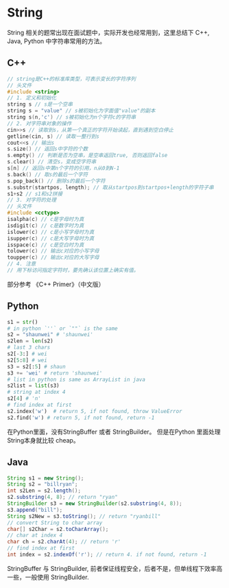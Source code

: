 # String

String 相关的题常出现在面试题中，实际开发也经常用到，这里总结下 C++, Java, Python 中字符串常用的方法。

## C++
```C++
// string是C++的标准库类型，可表示变长的字符序列
// 头文件
#include <string>
// 1. 定义和初始化
string s // s是一个空串
string s = "value" // s被初始化为字面值"value"的副本
string s(n,'c') // s被初始化为n个字符c的字符串
// 2. 对字符串对象的操作
cin>>s // 读取到s，从第一个真正的字符开始读起，直到遇到空白停止
getline(cin, s) // 读取一整行到s
cout<<s // 输出s
s.size() // 返回s中字符的个数
s.empty() // 判断是否为空串，是空串返回true, 否则返回false
s.clear() // 清空s，变成空字符串
s[n] // 返回s中第n个字符的引用，n从0到N-1
s.back() // 取s的最后一个字符
s.pop_back() // 删除s的最后一个字符
s.substr(startpos, length); // 取从startpos到startpos+length的字符子串
s1+s2 // s1和s2拼接
// 3. 对字符的处理
// 头文件
#include <cctype>
isalpha(c) // c是字母时为真
isdigit(c) // c是数字时为真
islower(c) // c是小写字母时为真
isupper(c) // c是大写字母时为真
isspace(c) // c是空白时为真
tolower(c) // 输出c对应的小写字母
toupper(c) // 输出c对应的大写字母
// 4. 注意
// 用下标访问指定字符时，要先确认该位置上确实有值。
```
部分参考 《C++ Primer》（中文版）
  
  
## Python

```python
s1 = str()
# in python `''` or `""` is the same
s2 = "shaunwei" # 'shaunwei'
s2len = len(s2)
# last 3 chars
s2[-3:] # wei
s2[5:8] # wei
s3 = s2[:5] # shaun
s3 += 'wei' # return 'shaunwei'
# list in python is same as ArrayList in java
s2list = list(s3)
# string at index 4
s2[4] # 'n'
# find index at first
s2.index('w')  # return 5, if not found, throw ValueError
s2.find('w') # return 5, if not found, return -1
```

在Python里面，没有StringBuffer 或者 StringBuilder。 但是在Python 里面处理String本身就比较 cheap。

## Java

```java
String s1 = new String();
String s2 = "billryan";
int s2Len = s2.length();
s2.substring(4, 8); // return "ryan"
StringBuilder s3 = new StringBuilder(s2.substring(4, 8));
s3.append("bill");
String s2New = s3.toString(); // return "ryanbill"
// convert String to char array
char[] s2Char = s2.toCharArray();
// char at index 4
char ch = s2.charAt(4); // return 'r'
// find index at first
int index = s2.indexOf('r'); // return 4. if not found, return -1
```

StringBuffer 与 StringBuilder, 前者保证线程安全，后者不是，但单线程下效率高一些，一般使用 StringBuilder.
